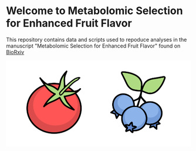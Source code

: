 # Welcome to Metabolomic Selection for Enhanced Fruit Flavor

This repository contains data and scripts used to repoduce analyses in the manuscript "Metabolomic Selection for Enhanced Fruit Flavor" found on [BioRxiv](https://www.biorxiv.org/content/10.1101/2020.09.17.302802v1.full)

![icons of blueberries and a tomato](./icons/fruit_icons.svg)

